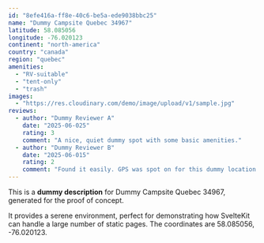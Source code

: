 ```yaml
---
id: "8efe416a-ff8e-40c6-be5a-ede9038bbc25"
name: "Dummy Campsite Quebec 34967"
latitude: 58.085056
longitude: -76.020123
continent: "north-america"
country: "canada"
region: "quebec"
amenities:
  - "RV-suitable"
  - "tent-only"
  - "trash"
images:
  - "https://res.cloudinary.com/demo/image/upload/v1/sample.jpg"
reviews:
  - author: "Dummy Reviewer A"
    date: "2025-06-025"
    rating: 3
    comment: "A nice, quiet dummy spot with some basic amenities."
  - author: "Dummy Reviewer B"
    date: "2025-06-015"
    rating: 2
    comment: "Found it easily. GPS was spot on for this dummy location."
---
```


This is a **dummy description** for Dummy Campsite Quebec 34967, generated for the proof of concept.

It provides a serene environment, perfect for demonstrating how SvelteKit can handle a large number of static pages. The coordinates are 58.085056, -76.020123.
